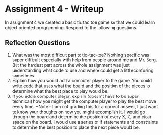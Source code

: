 # Assignment 4 - Writeup

In assignment 4 we created a basic tic tac toe game so that we could learn object oriented programming. Respond to the following questions.

## Reflection Questions

1. What was the most difficult part to tic-tac-toe?
Nothing specific was super difficult especially with help from people around me and Mr. Berg. But the hardest part across the whole assignment was just understanding what code to use and where could get a littl econfusing sometimes.
2. Explain how you would add a computer player to the game.
You could write code that uses what the board and the position of the pieces to determine what the best place to play would be.
3. If you add a computer player, explain (doesn't have to be super technical) how you might get the computer player to play the best move every time. *Note - I am not grading this for a correct answer, I just want to know your thoughts on how you might accomplish it.
I would go through the board and determine the position of every X, O, and clear space on the board. I would use a series of if statements and constraints to determine the best position to place the next piece would be.